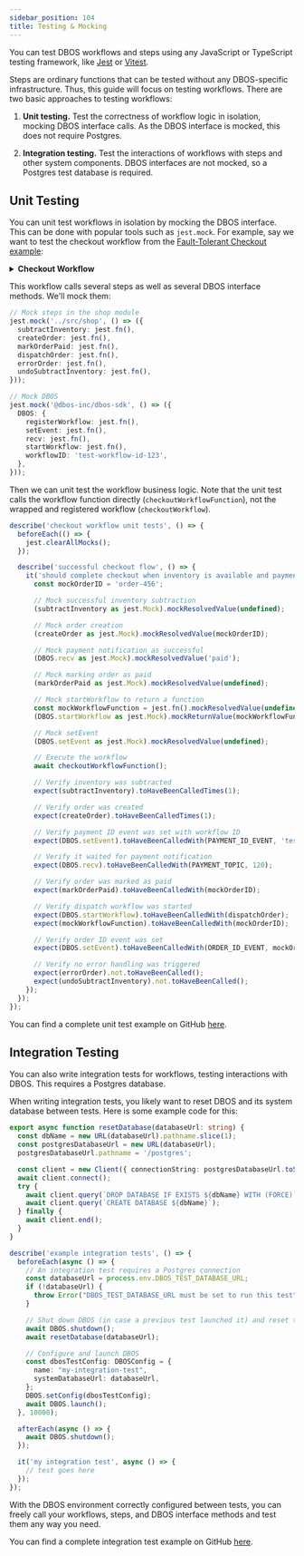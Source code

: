 ```yaml
---
sidebar_position: 104
title: Testing & Mocking
---
```


You can test DBOS workflows and steps using any JavaScript or TypeScript testing framework, like [Jest](https://jestjs.io/) or [Vitest](https://vitest.dev/).

Steps are ordinary functions that can be tested without any DBOS-specific infrastructure.
Thus, this guide will focus on testing workflows.
There are two basic approaches to testing workflows:

1. **Unit testing.** Test the correctness of workflow logic in isolation, mocking DBOS interface calls. As the DBOS interface is mocked, this does not require Postgres.

2. **Integration testing.** Test the interactions of workflows with steps and other system components. DBOS interfaces are not mocked, so a Postgres test database is required.

## Unit Testing

You can unit test workflows in isolation by mocking the DBOS interface.
This can be done with popular tools such as `jest.mock`.
For example, say we want to test the checkout workflow from the [Fault-Tolerant Checkout example](../examples/checkout-tutorial.md):

<details>
<summary><strong>Checkout Workflow</strong></summary>

```ts
export async function checkoutWorkflowFunction() {
    // Attempt to reserve inventory, failing if no inventory remains
    try {
      await subtractInventory();
    } catch (error) {
      console.error(`Failed to update inventory: ${(error as Error).message}`);
      await DBOS.setEvent(PAYMENT_ID_EVENT, null);
      return;
    }

    // Create a new order
    const orderID = await createOrder();

    // Send a unique payment ID to the checkout endpoint so it can
    // redirect the customer to the payments page
    await DBOS.setEvent(PAYMENT_ID_EVENT, DBOS.workflowID);
    const notification = await DBOS.recv<string>(PAYMENT_TOPIC, 120);

    // If payment succeeded, mark the order as paid and start the order dispatch workflow.
    // Otherwise, return reserved inventory and cancel the order.
    if (notification && notification === 'paid') {
      console.info(`Payment successful!`);
      await markOrderPaid(orderID);
      await DBOS.startWorkflow(dispatchOrder)(orderID);
    } else {
      console.warn(`Payment failed...`);
      await errorOrder(orderID);
      await undoSubtractInventory();
    }

    // Finally, send the order ID to the payment endpoint so it can redirect
    // the customer to the order status page.
    await DBOS.setEvent(ORDER_ID_EVENT, orderID);
}

const checkoutWorkflow = DBOS.registerWorkflow(
  checkoutWorkflowFunction,
  { name: 'checkoutWorkflow' },
);
```
</details>

This workflow calls several steps as well as several DBOS interface methods.
We'll mock them:

```ts
// Mock steps in the shop module
jest.mock('../src/shop', () => ({
  subtractInventory: jest.fn(),
  createOrder: jest.fn(),
  markOrderPaid: jest.fn(),
  dispatchOrder: jest.fn(),
  errorOrder: jest.fn(),
  undoSubtractInventory: jest.fn(),
}));

// Mock DBOS
jest.mock('@dbos-inc/dbos-sdk', () => ({
  DBOS: {
    registerWorkflow: jest.fn(),
    setEvent: jest.fn(),
    recv: jest.fn(),
    startWorkflow: jest.fn(),
    workflowID: 'test-workflow-id-123',
  },
}));
```

Then we can unit test the workflow business logic.
Note that the unit test calls the workflow function directly (`checkoutWorkflowFunction`), not the wrapped and registered workflow (`checkoutWorkflow`).

```ts
describe('checkout workflow unit tests', () => {
  beforeEach(() => {
    jest.clearAllMocks();
  });

  describe('successful checkout flow', () => {
    it('should complete checkout when inventory is available and payment succeeds', async () => {
      const mockOrderID = 'order-456';

      // Mock successful inventory subtraction
      (subtractInventory as jest.Mock).mockResolvedValue(undefined);

      // Mock order creation
      (createOrder as jest.Mock).mockResolvedValue(mockOrderID);

      // Mock payment notification as successful
      (DBOS.recv as jest.Mock).mockResolvedValue('paid');

      // Mock marking order as paid
      (markOrderPaid as jest.Mock).mockResolvedValue(undefined);

      // Mock startWorkflow to return a function
      const mockWorkflowFunction = jest.fn().mockResolvedValue(undefined);
      (DBOS.startWorkflow as jest.Mock).mockReturnValue(mockWorkflowFunction);

      // Mock setEvent
      (DBOS.setEvent as jest.Mock).mockResolvedValue(undefined);

      // Execute the workflow
      await checkoutWorkflowFunction();

      // Verify inventory was subtracted
      expect(subtractInventory).toHaveBeenCalledTimes(1);

      // Verify order was created
      expect(createOrder).toHaveBeenCalledTimes(1);

      // Verify payment ID event was set with workflow ID
      expect(DBOS.setEvent).toHaveBeenCalledWith(PAYMENT_ID_EVENT, 'test-workflow-id-123');

      // Verify it waited for payment notification
      expect(DBOS.recv).toHaveBeenCalledWith(PAYMENT_TOPIC, 120);

      // Verify order was marked as paid
      expect(markOrderPaid).toHaveBeenCalledWith(mockOrderID);

      // Verify dispatch workflow was started
      expect(DBOS.startWorkflow).toHaveBeenCalledWith(dispatchOrder);
      expect(mockWorkflowFunction).toHaveBeenCalledWith(mockOrderID);

      // Verify order ID event was set
      expect(DBOS.setEvent).toHaveBeenCalledWith(ORDER_ID_EVENT, mockOrderID);

      // Verify no error handling was triggered
      expect(errorOrder).not.toHaveBeenCalled();
      expect(undoSubtractInventory).not.toHaveBeenCalled();
    });
  });
});
```

You can find a complete unit test example on GitHub [here](https://github.com/dbos-inc/dbos-demo-apps/tree/main/typescript/widget-store).

## Integration Testing

You can also write integration tests for workflows, testing interactions with DBOS.
This requires a Postgres database.

When writing integration tests, you likely want to reset DBOS and its system database between tests.
Here is some example code for this:

```ts
export async function resetDatabase(databaseUrl: string) {
  const dbName = new URL(databaseUrl).pathname.slice(1);
  const postgresDatabaseUrl = new URL(databaseUrl);
  postgresDatabaseUrl.pathname = '/postgres';

  const client = new Client({ connectionString: postgresDatabaseUrl.toString() });
  await client.connect();
  try {
    await client.query(`DROP DATABASE IF EXISTS ${dbName} WITH (FORCE)`);
    await client.query(`CREATE DATABASE ${dbName}`);
  } finally {
    await client.end();
  }
}

describe('example integration tests', () => {
  beforeEach(async () => {
    // An integration test requires a Postgres connection
    const databaseUrl = process.env.DBOS_TEST_DATABASE_URL;
    if (!databaseUrl) {
      throw Error("DBOS_TEST_DATABASE_URL must be set to run this test")
    }

    // Shut down DBOS (in case a previous test launched it) and reset the database.
    await DBOS.shutdown();
    await resetDatabase(databaseUrl);

    // Configure and launch DBOS
    const dbosTestConfig: DBOSConfig = {
      name: "my-integration-test",
      systemDatabaseUrl: databaseUrl,
    };
    DBOS.setConfig(dbosTestConfig);
    await DBOS.launch();
  }, 10000);

  afterEach(async () => {
    await DBOS.shutdown();
  });

  it('my integration test', async () => {
    // test goes here
  });
});
```

With the DBOS environment correctly configured between tests, you can freely call your workflows, steps, and DBOS interface methods and test them any way you need.

You can find a complete integration test example on GitHub [here](https://github.com/dbos-inc/dbos-demo-apps/tree/main/typescript/widget-store).